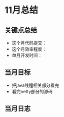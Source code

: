 # 11月总结

## 关键点总结

* 这个月代码提交：
* 这个月效率程度：
* 单月开发时间：

## 当月目标

* 把java线程相关部分看完
* 看完netty部分的源码
  
## 当月日志